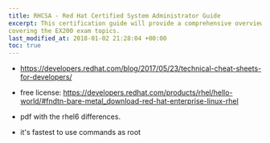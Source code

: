 ```yaml
---
title: RHCSA - Red Hat Certified System Administrator Guide
excerpt: This certification guide will provide a comprehensive overview of Linux RHEL 7,
covering the EX200 exam topics.
last_modified_at: 2018-01-02 21:28:04 +00:00
toc: true
---
```



* https://developers.redhat.com/blog/2017/05/23/technical-cheat-sheets-for-developers/
* free license: https://developers.redhat.com/products/rhel/hello-world/#fndtn-bare-metal_download-red-hat-enterprise-linux-rhel

* pdf with the rhel6 differences.
* it's fastest to use commands as root
